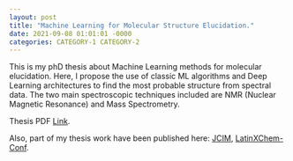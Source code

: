 ```yaml
---
layout: post
title: "Machine Learning for Molecular Structure Elucidation."
date: 2021-09-08 01:01:01 -0000
categories: CATEGORY-1 CATEGORY-2
---
```

This is my phD thesis about Machine Learning methods for molecular elucidation. Here, I propose the use of classic ML algorithms and Deep Learning architectures to find the most probable structure from spectral data. The two main spectroscopic techniques included are NMR (Nuclear Magnetic Resonance) and Mass Spectrometry.

Thesis PDF [Link](/assets/thesis.pdf).

 Also, part of my thesis work have been published here: [JCIM](https://pubs.acs.org/doi/abs/10.1021/acs.jcim.0c00293), [LatinXChem-Conf](https://www.morressier.com/article/neural-architecture-molecular-elucidation-via-mass-spectrometry/5f6c5f439b74b699bf390c1f). 
